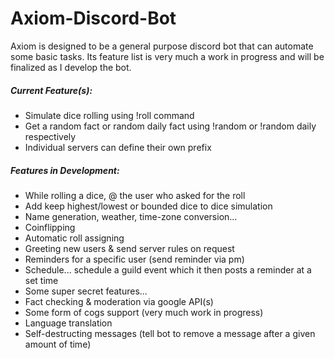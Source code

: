 # Axiom-Discord-Bot
Axiom is designed to be a general purpose discord bot that can automate some basic tasks. Its feature list is very much a work in progress and will be finalized as I develop the bot.

##### Current Feature(s):
* Simulate dice rolling using !roll command
* Get a random fact or random daily fact using !random or !random daily respectively
* Individual servers can define their own prefix

##### Features in Development:
* While rolling a dice, @ the user who asked for the roll
* Add keep highest/lowest or bounded dice to dice simulation
* Name generation, weather, time-zone conversion...
* Coinflipping
* Automatic roll assigning
* Greeting new users & send server rules on request
* Reminders for a specific user (send reminder via pm)
* Schedule... schedule a guild event which it then posts a reminder at a set time
* Some super secret features...
* Fact checking & moderation via google API(s)
* Some form of cogs support (very much work in progress)
* Language translation
* Self-destructing messages (tell bot to remove a message after a given amount of time)

